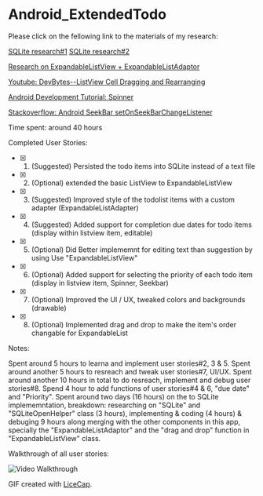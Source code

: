 # Android_ExtendedTodo

Please click on the fellowing link to the materials of my research:

[SQLite research#1](http://www.tutorialspoint.com/sqlite/sqlite_delete_query.htm)
[SQLite research#2](http://hmkcode.com/android-simple-sqlite-database-tutorial/)

[Research on ExpandableListView + ExpandableListAdaptor](http://examples.javacodegeeks.com/android/core/ui/expandablelistview/android-expandablelistview-example/)

[Youtube: DevBytes--ListView Cell Dragging and Rearranging](https://www.youtube.com/watch?v=_BZIvjMgH-Q)

[Android Development Tutorial: Spinner](http://developer.android.com/guide/topics/ui/controls/spinner.html)

[Stackoverflow: Android SeekBar setOnSeekBarChangeListener](http://stackoverflow.com/questions/8956218/android-seekbar-setonseekbarchangelistener)

Time spent: around 40 hours

Completed User Stories:

* [x] 1. (Suggested) Persisted the todo items into SQLite instead of a text file
* [x] 2. (Optional)  extended the basic ListView to ExpandableListView
* [x] 3. (Suggested) Improved style of the todolist items with a custom adapter (ExpandableListAdapter)
* [x] 4. (Suggested) Added support for completion due dates for todo items (display within listview item, editable)
* [x] 5. (Optional)  Did Better implememnt for editing text than suggestion by using Use "ExpandableListView"
* [x] 6. (Optional)  Added support for selecting the priority of each todo item (display in listview item, Spinner, Seekbar)
* [x] 7. (Optional)  Improved the UI / UX, tweaked colors and backgrounds (drawable)
* [x] 8. (Optional)  Implemented drag and drop to make the item's order changable for ExpandableList
 
Notes:

Spent around 5 hours to learna and implement user stories#2, 3 & 5. Spent around another 5 hours to resreach and tweak user stories#7, UI/UX. Spent around another 10 hours in total to do resreach, implement and debug user stories#8. Spend 4 hour to add functions of user stories#4 & 6, "due date" and "Priority". Spent around two days (16 hours) on the to SQLite implememntation, breakdown: researching on "SQLite" and "SQLiteOpenHelper" class (3 hours), implementing & coding (4 hours) & debuging 9 hours along merging with the other components in this app, specially the "ExpandableListAdaptor" and the "drag and drop" function in "ExpandableListView" class.

Walkthrough of all user stories:

![Video Walkthrough](https://cloud.githubusercontent.com/assets/10843448/6682283/79dd0982-cc33-11e4-92a6-54c663765667.gif)

GIF created with [LiceCap](http://www.cockos.com/licecap/).
